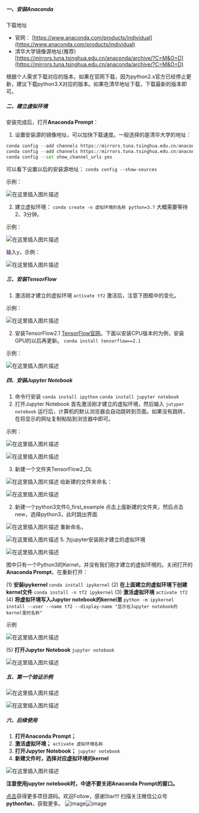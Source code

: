﻿#####  **一、安装Anaconda**
 
下载地址

 - 官网： [https://www.anaconda.com/products/individual](https://www.anaconda.com/products/individual)
 - 清华大学镜像源地址(推荐)
 [https://mirrors.tuna.tsinghua.edu.cn/anaconda/archive/?C=M&O=D](https://mirrors.tuna.tsinghua.edu.cn/anaconda/archive/?C=M&O=D)

根据个人需求下载对应的版本。如果在官网下载，因为python2.x官方已经停止更新，建议下载python3.X对应的版本。如果在清华地址下载，下载最新的版本即可。

#####  **二、建立虚拟环境**

安装完成后，打开**Anaconda Prompt**：

 1. 设置安装源的镜像地址，可以加快下载速度。一般选择的是清华大学的地址：
```python
conda config --add channels https://mirrors.tuna.tsinghua.edu.cn/anaconda/pkgs/free/
conda config --add channels https://mirrors.tuna.tsinghua.edu.cn/anaconda/cloud/conda-forge/
conda config --set show_channel_urls yes
```
可以看下设置以后的安装源地址：
`conda config --show-sources`

示例：

![在这里插入图片描述](https://img-blog.csdnimg.cn/20200512104000322.png?x-oss-process=image/watermark,type_ZmFuZ3poZW5naGVpdGk,shadow_10,text_aHR0cHM6Ly9ibG9nLmNzZG4ubmV0L3FxXzMyODgyMzA5,size_16,color_FFFFFF,t_70#pic_center)
 
 2. 建立虚拟环境：
`conda create -n 虚拟环境的名称 python=3.7`
大概需要等待2、3分钟。

示例：

![在这里插入图片描述](https://img-blog.csdnimg.cn/20200512104540795.png?x-oss-process=image/watermark,type_ZmFuZ3poZW5naGVpdGk,shadow_10,text_aHR0cHM6Ly9ibG9nLmNzZG4ubmV0L3FxXzMyODgyMzA5,size_16,color_FFFFFF,t_70#pic_center)

输入y，示例：

![在这里插入图片描述](https://img-blog.csdnimg.cn/20200512104910620.png?x-oss-process=image/watermark,type_ZmFuZ3poZW5naGVpdGk,shadow_10,text_aHR0cHM6Ly9ibG9nLmNzZG4ubmV0L3FxXzMyODgyMzA5,size_16,color_FFFFFF,t_70#pic_center)
 
 #####  **三、安装TensorFlow**
 1. 激活刚才建立的虚拟环境
 `activate tf2`
激活后，注意下图框中的变化。

示例：

![在这里插入图片描述](https://img-blog.csdnimg.cn/20200512105648510.png#pic_center)
 
 2. 安装TensorFlow2.1
 [TensorFlow官网](https://tensorflow.google.cn/)。下面以安装CPU版本的为例，安装GPU的以后再更新。
 `conda install tensorflow==2.1`

示例：

![在这里插入图片描述](https://img-blog.csdnimg.cn/20200512122721745.png?x-oss-process=image/watermark,type_ZmFuZ3poZW5naGVpdGk,shadow_10,text_aHR0cHM6Ly9ibG9nLmNzZG4ubmV0L3FxXzMyODgyMzA5,size_16,color_FFFFFF,t_70#pic_center)


 #####  **四、安装Jupyter Notebook**

 1. 命令行安装
`conda install ipython`
`conda install jupyter notebook`
 2. 打开Jupyter Notebook
首先激活刚才建立的虚拟环境，然后输入
`jutyper notebook`
运行后，计算机的默认浏览器会自动跳转到页面。如果没有跳转，在将显示的网址复制粘贴到浏览器中即可。

示例：

![在这里插入图片描述](https://img-blog.csdnimg.cn/2020051212431118.png?x-oss-process=image/watermark,type_ZmFuZ3poZW5naGVpdGk,shadow_10,text_aHR0cHM6Ly9ibG9nLmNzZG4ubmV0L3FxXzMyODgyMzA5,size_16,color_FFFFFF,t_70#pic_center)

![在这里插入图片描述](https://img-blog.csdnimg.cn/20200512124459226.png?x-oss-process=image/watermark,type_ZmFuZ3poZW5naGVpdGk,shadow_10,text_aHR0cHM6Ly9ibG9nLmNzZG4ubmV0L3FxXzMyODgyMzA5,size_16,color_FFFFFF,t_70#pic_center)

 3. 新建一个文件夹TensorFlow2_DL
 
![在这里插入图片描述](https://img-blog.csdnimg.cn/20200512125017982.png#pic_center)
给新建的文件夹命名：

![在这里插入图片描述](https://img-blog.csdnimg.cn/20200512125253706.png?x-oss-process=image/watermark,type_ZmFuZ3poZW5naGVpdGk,shadow_10,text_aHR0cHM6Ly9ibG9nLmNzZG4ubmV0L3FxXzMyODgyMzA5,size_16,color_FFFFFF,t_70#pic_center)

 2. 新建一个python3文件0_first_example
点击上面新建的文件夹，然后点击new，选择python3，此时跳出界面

![在这里插入图片描述](https://img-blog.csdnimg.cn/20200512130031289.png?x-oss-process=image/watermark,type_ZmFuZ3poZW5naGVpdGk,shadow_10,text_aHR0cHM6Ly9ibG9nLmNzZG4ubmV0L3FxXzMyODgyMzA5,size_16,color_FFFFFF,t_70#pic_center)
重新命名，

![在这里插入图片描述](https://img-blog.csdnimg.cn/20200512130145233.png?x-oss-process=image/watermark,type_ZmFuZ3poZW5naGVpdGk,shadow_10,text_aHR0cHM6Ly9ibG9nLmNzZG4ubmV0L3FxXzMyODgyMzA5,size_16,color_FFFFFF,t_70#pic_center)
 5. 为jupyter安装刚才建立的虚拟环境
 
![在这里插入图片描述](https://img-blog.csdnimg.cn/20200512132324928.png?x-oss-process=image/watermark,type_ZmFuZ3poZW5naGVpdGk,shadow_10,text_aHR0cHM6Ly9ibG9nLmNzZG4ubmV0L3FxXzMyODgyMzA5,size_16,color_FFFFFF,t_70#pic_center)

图中只有一个Python3的Kernel，并没有我们刚才建立的虚拟环境的。关闭打开的**Anaconda Prompt**，在重新打开：

(1) **安装ipykernel**
`conda install ipykernel`
(2) **在上面建立的虚拟环境下创建kernel文件**
`conda install -n tf2 ipykernel`
(3) **激活虚拟环境**
`activate tf2`
(4) **将虚拟环境写入Jupyter notebook的kernel里**
`python -m ipykernel install --user --name tf2 --display-name "显示在Jupyter notebook的kernel里的名称"`

示例

![在这里插入图片描述](https://img-blog.csdnimg.cn/20200512133727511.png#pic_center)

(5) **打开Jupyter Notebook**
`jupyter notebook`

![在这里插入图片描述](https://img-blog.csdnimg.cn/20200512134230421.png?x-oss-process=image/watermark,type_ZmFuZ3poZW5naGVpdGk,shadow_10,text_aHR0cHM6Ly9ibG9nLmNzZG4ubmV0L3FxXzMyODgyMzA5,size_16,color_FFFFFF,t_70#pic_center)

 #####  **五、第一个验证示例**
 
![在这里插入图片描述](https://img-blog.csdnimg.cn/20200512130554593.png?x-oss-process=image/watermark,type_ZmFuZ3poZW5naGVpdGk,shadow_10,text_aHR0cHM6Ly9ibG9nLmNzZG4ubmV0L3FxXzMyODgyMzA5,size_16,color_FFFFFF,t_70#pic_center)

![在这里插入图片描述](https://img-blog.csdnimg.cn/20200512135354228.png?x-oss-process=image/watermark,type_ZmFuZ3poZW5naGVpdGk,shadow_10,text_aHR0cHM6Ly9ibG9nLmNzZG4ubmV0L3FxXzMyODgyMzA5,size_16,color_FFFFFF,t_70#pic_center)

 #####  **六、后续使用**

 1. **打开Anaconda Prompt；**
 2. **激活虚拟环境；**
`activate 虚拟环境名称`
 3. **打开Jupyter Notebook；**
`jupyter notebook`
 4. **新建文件时，选择对应虚拟环境的kernel**
 
![在这里插入图片描述](https://img-blog.csdnimg.cn/20200512140157491.png#pic_center)

**注意使用jupyter notebook时，中途不要关闭Anaconda Prompt的窗口。**

[点击](https://github.com/Anfany/Python-3-Project-Practice)获得更多项目源码。欢迎Follow，感谢Star!!!  扫描关注微信公众号**pythonfan**，获取更多。
![image](https://imgconvert.csdnimg.cn/aHR0cDovL3VwbG9hZC1pbWFnZXMuamlhbnNodS5pby91cGxvYWRfaW1hZ2VzLzQ3MzQyMjAtYzY1MGI4OTg0ZGI0MzAyMA?x-oss-process=image/format,png)![image](https://imgconvert.csdnimg.cn/aHR0cDovL3VwbG9hZC1pbWFnZXMuamlhbnNodS5pby91cGxvYWRfaW1hZ2VzLzQ3MzQyMjAtNjRhZTkwYzMyZGJlMTJlOQ?x-oss-process=image/format,png)
